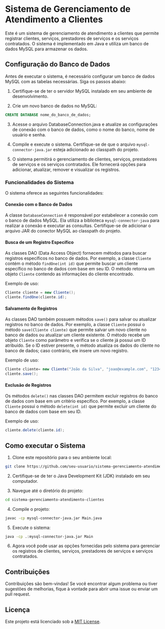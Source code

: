 # Sistema de Gerenciamento de Atendimento a Clientes

Este é um sistema de gerenciamento de atendimento a clientes que permite registrar clientes, serviços, prestadores de serviços e os serviços contratados. O sistema é implementado em Java e utiliza um banco de dados MySQL para armazenar os dados.

## Configuração do Banco de Dados

Antes de executar o sistema, é necessário configurar um banco de dados MySQL com as tabelas necessárias. Siga os passos abaixo:

1. Certifique-se de ter o servidor MySQL instalado em seu ambiente de desenvolvimento.

2. Crie um novo banco de dados no MySQL:

```sql
CREATE DATABASE nome_do_banco_de_dados;
```

3. Acesse o arquivo DatabaseConnection.java e atualize as configurações de conexão com o banco de dados, como o nome do banco, nome de usuário e senha.

4. Compile e execute o sistema. Certifique-se de que o arquivo `mysql-connector-java.jar` esteja adicionado ao classpath do projeto.

5. O sistema permitirá o gerenciamento de clientes, serviços, prestadores de serviços e os serviços contratados. Ele fornecerá opções para adicionar, atualizar, remover e visualizar os registros.

### Funcionalidades do Sistema

O sistema oferece as seguintes funcionalidades:

#### Conexão com o Banco de Dados

A classe `DatabaseConnection` é responsável por estabelecer a conexão com o banco de dados MySQL. Ela utiliza a biblioteca `mysql-connector-java` para realizar a conexão e executar as consultas. Certifique-se de adicionar o arquivo JAR do conector MySQL ao classpath do projeto.

#### Busca de um Registro Específico

As classes DAO (Data Access Object) fornecem métodos para buscar registros específicos no banco de dados. Por exemplo, a classe `Cliente` contém o método `findOne(int id)` que permite buscar um cliente específico no banco de dados com base em seu ID. O método retorna um objeto `Cliente` contendo as informações do cliente encontrado.

Exemplo de uso:

```java
Cliente cliente = new Cliente();
cliente.findOne(cliente.id);
```

#### Salvamento de Registros

As classes DAO também possuem métodos `save()` para salvar ou atualizar registros no banco de dados. Por exemplo, a classe `Cliente` possui o método `save(Cliente cliente)` que permite salvar um novo cliente no banco de dados ou atualizar um cliente existente. O método recebe um objeto `Cliente` como parâmetro e verifica se o cliente já possui um ID atribuído. Se o ID estiver presente, o método atualiza os dados do cliente no banco de dados; caso contrário, ele insere um novo registro.

Exemplo de uso:

```java
Cliente cliente= new Cliente("João da Silva", "joao@example.com", "123456789");
cliente.save();
```

#### Exclusão de Registros

Os métodos `delete()` nas classes DAO permitem excluir registros do banco de dados com base em um critério específico. Por exemplo, a classe `Cliente` possui o método `delete(int id)` que permite excluir um cliente do banco de dados com base em seu ID.

Exemplo de uso:

```java
cliente.delete(cliente.id);
```

## Como executar o Sistema

1. Clone este repositório para o seu ambiente local:

```bash
git clone https://github.com/seu-usuario/sistema-gerenciamento-atendimento-clientes.git
```

2. Certifique-se de ter o Java Development Kit (JDK) instalado em seu computador.

3. Navegue até o diretório do projeto:

```bash
cd sistema-gerenciamento-atendimento-clientes
```

4. Compile o projeto:

```bash
javac -cp mysql-connector-java.jar Main.java
```

5. Execute o sistema:

```bash
java -cp .:mysql-connector-java.jar Main
```

6. Agora você pode usar as opções fornecidas pelo sistema para gerenciar os registros de clientes, serviços, prestadores de serviços e serviços contratados.

## Contribuições

Contribuições são bem-vindas! Se você encontrar algum problema ou tiver sugestões de melhorias, fique à vontade para abrir uma issue ou enviar um pull request.

## Licença

Este projeto está licenciado sob a [MIT License](https://opensource.org/licenses/MIT).
